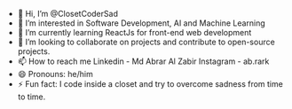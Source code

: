 - 👋 Hi, I’m @ClosetCoderSad
- 👀 I’m interested in Software Development, AI and Machine Learning
- 🌱 I’m currently learning ReactJs for front-end web development
- 💞️ I’m looking to collaborate on projects and contribute to open-source projects.
- 📫 How to reach me Linkedin - Md Abrar Al Zabir Instagram - ab.rark
- 😄 Pronouns: he/him
- ⚡ Fun fact: I code inside a closet and try to overcome sadness from time to time.

<!---
ClosetCoderSad/ClosetCoderSad is a ✨ special ✨ repository because its `README.md` (this file) appears on your GitHub profile.
You can click the Preview link to take a look at your changes.
--->
